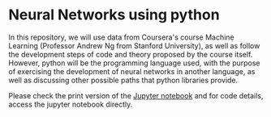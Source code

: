 # Neural Networks using python

In this repository, we will use data from Coursera's course Machine Learning (Professor Andrew Ng from Stanford University), as well as follow the development steps of code and theory proposed by the course itself. However, python will be the programming language used, with the purpose of exercising the development of neural networks in another language, as well as discussing other possible paths that python libraries provide.

Please check the print version of the [Jupyter notebook](https://nbviewer.jupyter.org/github/gsoumoreira/NeuralNetworks_Python/blob/master/NeuralNetworks.ipynb) and for code details, access the jupyter notebook directly.